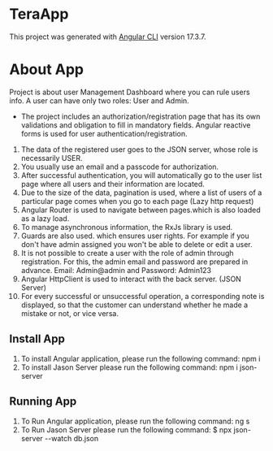 # TeraApp

This project was generated with [Angular CLI](https://github.com/angular/angular-cli) version 17.3.7.


# About App

Project is about user Management Dashboard where you can rule users info. A user can have only two roles: User and Admin. 



- The project includes an authorization/registration page that has its own validations and obligation to fill in mandatory fields. Angular reactive forms is used for user authentication/registration.

1) The data of the registered user goes to the JSON server, whose role is necessarily USER.
2) You usually use an email and a passcode for authorization.
3) After successful authentication, you will automatically go to the user list page where all users and their information are located.
4) Due to the size of the data, pagination is used, where a list of users of a particular page comes when you go to each page (Lazy http request)
5) Angular Router is used to navigate between pages.which is also loaded as a lazy load.
6) To manage asynchronous information, the RxJs library is used.
7) Guards are also used. which ensures user rights. For example if you don't have admin assigned you won't be able to delete or edit a user.
8) It is not possible to create a user with the role of admin through registration. For this, the admin email and password are prepared in advance. Email: Admin@admin and Password: Admin123
9) Angular HttpClient is used to interact with the back server. (JSON Server)
10) For every successful or unsuccessful operation, a corresponding note is displayed, so that the customer can understand whether he made a mistake or not, or vice versa.




## Install App 

1) To install Angular application, please run the following command: npm i
2) To install Jason Server please run the following command: npm i json-server



## Running App

1) To Run Angular application, please run the following command: ng s
2) To Run Jason Server please run the following command: $ npx json-server --watch db.json



